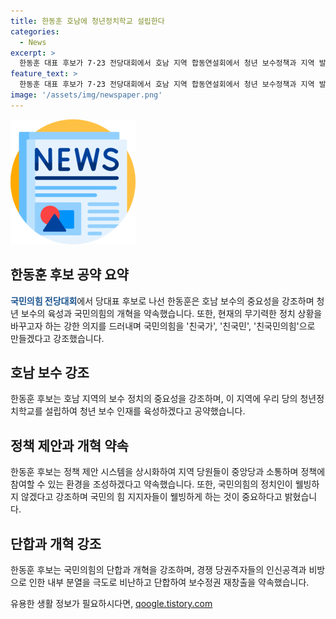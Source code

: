 ```yaml
---
title: 한동훈 호남에 청년정치학교 설립한다
categories:
  - News
excerpt: >
  한동훈 대표 후보가 7·23 전당대회에서 호남 지역 합동연설회에서 청년 보수정책과 지역 발전을 약속하며 성향을 드러냈습니다. 그는 호남 보수의 가치와 역사를 강조하고 청년 정치인 육성을 강조했습니다. 또한, 불화 폭로와 개혁 공약으로 국민의 흥미를 자극하고 있는데, 특히 국민의힘의 개혁과 국민들의 웰빙을 중시하는 메시지가 돋보입니다.
feature_text: >
  한동훈 대표 후보가 7·23 전당대회에서 호남 지역 합동연설회에서 청년 보수정책과 지역 발전을 약속하며 성향을 드러냈습니다. 그는 호남 보수의 가치와 역사를 강조하고 청년 정치인 육성을 강조했습니다. 또한, 불화 폭로와 개혁 공약으로 국민의 흥미를 자극하고 있는데, 특히 국민의힘의 개혁과 국민들의 웰빙을 중시하는 메시지가 돋보입니다.
image: '/assets/img/newspaper.png'
---
```


<p><img src="/assets/img/newspaper.png" alt="kimp 속보" /></p>

<h2 data-ke-size="size26">한동훈 후보 공약 요약</h2>

<p data-ke-size="size16"><b><span style="color: #1a5490;">국민의힘 전당대회</span></b>에서 당대표 후보로 나선 한동훈은 호남 보수의 중요성을 강조하며 청년 보수의 육성과 국민의힘의 개혁을 약속했습니다. 또한, 현재의 무기력한 정치 상황을 바꾸고자 하는 강한 의지를 드러내며 국민의힘을 '친국가', '친국민', '친국민의힘'으로 만들겠다고 강조했습니다.</p>

<h2 data-ke-size="size26">호남 보수 강조</h2>

<p data-ke-size="size16">한동훈 후보는 호남 지역의 보수 정치의 중요성을 강조하며, 이 지역에 우리 당의 청년정치학교를 설립하여 청년 보수 인재를 육성하겠다고 공약했습니다.</p>

<h2 data-ke-size="size26">정책 제안과 개혁 약속</h2>

<p data-ke-size="size16">한동훈 후보는 정책 제안 시스템을 상시화하여 지역 당원들이 중앙당과 소통하며 정책에 참여할 수 있는 환경을 조성하겠다고 약속했습니다. 또한, 국민의힘의 정치인이 웰빙하지 않겠다고 강조하며 국민의 힘 지지자들이 웰빙하게 하는 것이 중요하다고 밝혔습니다.</p>

<h2 data-ke-size="size26">단합과 개혁 강조</h2>

<p data-ke-size="size16">한동훈 후보는 국민의힘의 단합과 개혁을 강조하며, 경쟁 당권주자들의 인신공격과 비방으로 인한 내부 분열을 극도로 비난하고 단합하여 보수정권 재창출을 약속했습니다.</p>
유용한 생활 정보가 필요하시다면, <a href="https://qoogle.tistory.com" rel="dofollow">qoogle.tistory.com</a>


